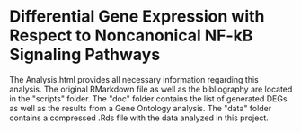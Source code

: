 # Differential Gene Expression with Respect to Noncanonical NF-kB Signaling Pathways

The Analysis.html provides all necessary information regarding this analysis. The original RMarkdown file as well as the bibliography are located in the "scripts" folder. The "doc" folder contains the list of generated DEGs as well as the results from a Gene Ontology analysis. The "data" folder contains a compressed .Rds file with the data analyzed in this project. 